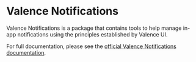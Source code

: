 # Valence Notifications
Valence Notifications is a package that contains tools to help manage in-app notifications using the principles established by Valence UI.

For full documentation, please see the [official Valence Notifications documentation](https://valence.isaacshea.com/valence-plugins/valence-notifications).
